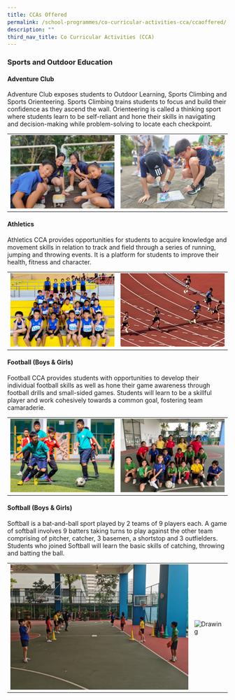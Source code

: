```yaml
---
title: CCAs Offered
permalink: /school-programmes/co-curricular-activities-cca/ccaoffered/
description: ""
third_nav_title: Co Curricular Activities (CCA)
---
```

### Sports and Outdoor Education

#### Adventure Club

Adventure Club exposes students to Outdoor Learning, Sports Climbing and Sports Orienteering. Sports Climbing trains students to focus and build their confidence as they ascend the wall. Orienteering is called a thinking sport where students learn to be self-reliant and hone their skills in navigating and decision-making while problem-solving to locate each checkpoint.

<table><tbody><tr>
<td> <img style="width: 450px;" alt="Drawing" src="/images/adventure1.jpeg"> </td>
<td> <img style="width: 450px;" alt="Drawing" src="/images/adventure2.jpeg"> </td>
</tr></tbody></table>

#### Athletics

Athletics CCA provides opportunities for students to acquire knowledge and movement skills in relation to track and field through a series of running, jumping and throwing events. It is a platform for students to improve their health, fitness and character. 

<table><tbody><tr>
<td> <img style="width: 450px;" alt="Drawing" src="/images/athletics1.jpeg"> </td>
<td> <img style="width: 450px;" alt="Drawing" src="/images/athletics2.jpeg"> </td>
</tr></tbody></table>

#### Football (Boys &amp; Girls)

Football CCA provides students with opportunities to develop their individual football skills as well as hone their game awareness through football drills and small-sided games. Students will learn to be a skillful player and work cohesively towards a common goal, fostering team camaraderie. 

<table><tbody><tr>
<td> <img style="width: 450px;" alt="Drawing" src="/images/football1.jpeg"> </td>
<td> <img style="width: 450px;" alt="Drawing" src="/images/football2.jpeg"> </td>
</tr></tbody></table>

#### Softball (Boys &amp; Girls)

Softball is a bat-and-ball sport played by 2 teams of 9 players each. A game of softball involves 9 batters taking turns to play against the other team comprising of pitcher, catcher, 3 basemen, a shortstop and 3 outfielders. Students who joined Softball will learn the basic skills of catching, throwing and batting the ball. 

<table><tbody><tr>
<td> <img style="width: 450px;" alt="Drawing" src="/images/softball1.jpeg"> </td>
<td> <img style="width: 450px;" alt="Drawing" src="/images/.jpeg"> </td>
</tr></tbody></table>
